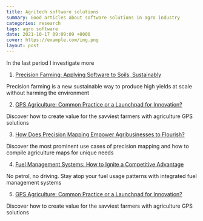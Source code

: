 ```yaml
---
title: Agritech software solutions
summary: Good articles about software solutions in agro industry
categories: research
tags: agro software
date: 2021-10-17 09:09:09 +0000
cover: https://example.com/img.png
layout: post
---
```


In the last period I investigate more 
1. [Precision Farming: Applying Software to Soils, Sustainably](https://intellias.com/precision-farming-software/)

Precision farming is a new sustainable way to produce high yields at scale without harming the environment

2. [GPS Agriculture: Common Practice or a Launchpad for Innovation?](https://intellias.com/gps-agriculture/)

Discover how to create value for the savviest farmers with agriculture GPS solutions

3. [How Does Precision Mapping Empower Agribusinesses to Flourish?](https://intellias.com/how-does-precision-mapping-empower-agribusinesses-to-flourish/)

Discover the most prominent use cases of precision mapping and how to compile agriculture maps for unique needs

4. [Fuel Management Systems: How to Ignite a Competitive Advantage](https://intellias.com/how-to-create-fuel-management-system-with-fleets-telematics/)

No petrol, no driving. Stay atop your fuel usage patterns with integrated fuel management systems

5. [GPS Agriculture: Common Practice or a Launchpad for Innovation?](https://intellias.com/gps-agriculture/)

Discover how to create value for the savviest farmers with agriculture GPS solutions
